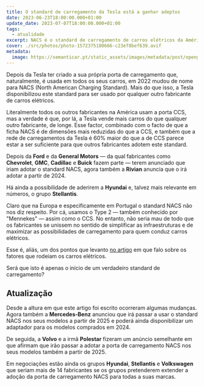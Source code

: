 ```yaml
---
title: O standard de carregamento da Tesla está a ganhar adeptos
date: 2023-06-23T18:00:00.000+01:00
update_date: 2023-07-07T18:00:00.000+01:00
tags:
  - atualidade
excerpt: NACS é o standard de carregamento de carros elétricos da América do Norte desenvolvido pela Tesla. Depois da Ford e da GM terem adotado este standard, há mais quem o queira fazer.
cover: ./src/photos/photo-1572375180666-c23ef8bef639.avif
metadata:
  image: https://semanticar.pt/static_assets/images/metadata/post/opengraph-nacs-tesla-and-others.jpg
---
```


Depois da Tesla ter criado a sua própria porta de carregamento que, naturalmente, é usada em todos os seus carros, em 2022 mudou de nome para NACS (North American Charging Standard). Mais do que isso, a Tesla disponibilizou este standard para ser usado por qualquer outro fabricante de carros elétricos.

Literalmente todos os outros fabricantes na América usam a porta CCS, mas a verdade é que, por lá, a Tesla vende mais carros do que qualquer outro fabricante, de longe. Esse factor, combinado com o facto de que a ficha NACS é de dimensões mais reduzidas do que a CCS, e também que a rede de carregamentos da Tesla é 60% maior do que a de CCS parece estar a ser suficiente para que outros fabricantes adotem este standard.

Depois da **Ford** e da **General Motors** — da qual fabricantes como **Chevrolet**, **GMC**, **Cadillac** e **Buick** fazem parte — terem anunciado que iriam adotar o standard NACS, agora também a **Rivian** anuncia que o irá adotar a partir de 2024.

Há ainda a possibilidade de aderirem a **Hyundai** e, talvez mais relevante em números, o grupo **Stellantis**.

Claro que na Europa e especificamente em Portugal o standard NACS não nos diz respeito. Por cá, usamos o Type 2 — também conhecido por "Mennekes" — assim como o CCS. No entanto, não seria mau de todo que os fabricantes se unissem no sentido de simplificar as infraestruturas e de maximizar as possibilidades de carregamento para quem conduz carros elétricos.

Esse é, aliás, um dos pontos que levanto [no artigo](/opiniao/serao-os-carros-electricos-muito-avancados-para-os-nossos-tempos/) em que falo sobre os fatores que rodeiam os carros elétricos.

Será que isto é apenas o início de um verdadeiro standard de carregamento?

## Atualização

Desde a altura em que este artigo foi escrito ocorreram algumas mudanças. Agora também a **Mercedes-Benz** anunciou que irá passar a usar o standard NACS nos seus modelos a partir de 2025 e poderá ainda disponibilizar um adaptador para os modelos comprados em 2024.

De seguida, a **Volvo** e a irmã **Polestar** fizeram um anúncio semelhante em que afirmam que irão passar a adotar a porta de carregamento NACS nos seus modelos também a partir de 2025.

Em negociações estão ainda os grupos **Hyundai**, **Stellantis** e **Volkswagen** que seriam mais de 14 fabricantes se os grupos pretenderem extender a adoção da porta de carregamento NACS para todas a suas marcas.
